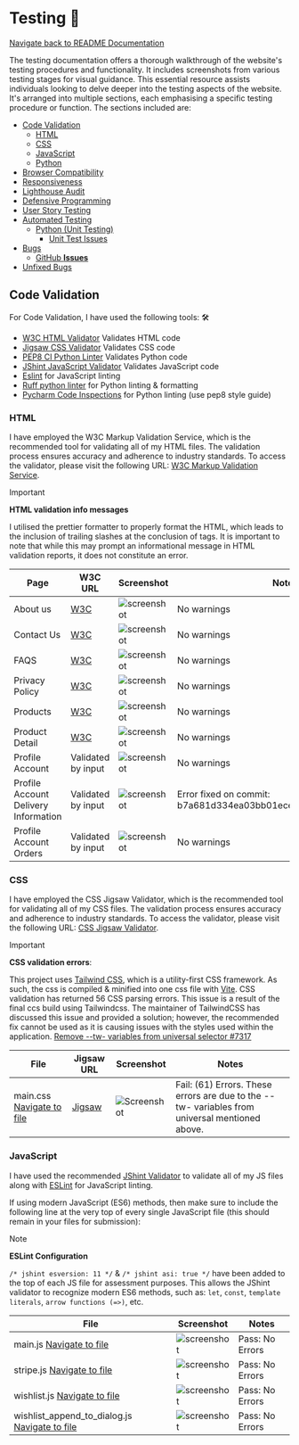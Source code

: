 # Testing 🧪

[Navigate back to README Documentation](./README.md)

The testing documentation offers a thorough walkthrough of the website's testing procedures and functionality.
It includes screenshots from various testing stages for visual guidance.
This essential resource assists individuals looking to delve deeper into the testing aspects of the website.
It's arranged into multiple sections, each emphasising a specific testing procedure or function.
The sections included are:


- [Code Validation](#code-validation)
  - [HTML](#html)
  - [CSS](#css)
  - [JavaScript](#javascript)
  - [Python](#python)
- [Browser Compatibility](#browser-compatibility)
- [Responsiveness](#responsiveness)
- [Lighthouse Audit](#lighthouse-audit)
- [Defensive Programming](#defensive-programming)
- [User Story Testing](#user-story-testing)
- [Automated Testing](#automated-testing)
  - [Python (Unit Testing)](#python-unit-testing)
    - [Unit Test Issues](#unit-test-issues)
- [Bugs](#bugs)
  - [GitHub **Issues**](#github-issues)
- [Unfixed Bugs](#unfixed-bugs)

## Code Validation

For Code Validation, I have used the following tools: 🛠️

- [W3C HTML Validator](https://validator.w3.org) Validates HTML code
- [Jigsaw CSS Validator](https://jigsaw.w3.org/css-validator/) Validates CSS code
- [PEP8 CI Python Linter](https://pep8ci.herokuapp.com) Validates Python code
- [JShint JavaScript Validator](https://jshint.com) Validates JavaScript code
- [Eslint](https://eslint.org) for JavaScript linting
- [Ruff python linter](https://pypi.org/project/ruff/) for Python linting & formatting
- [Pycharm Code Inspections](https://www.pylint.org) for Python linting (use pep8 style guide)

### HTML

I have employed the W3C Markup Validation Service, which is the recommended tool for validating all of my HTML files.
The validation process ensures accuracy and adherence to industry standards. To access the validator,
please visit the following URL: [W3C Markup Validation Service](https://validator.w3.org).

> [!IMPORTANT]
>
> **HTML validation info messages**
>
> I utilised the prettier formatter to properly format the HTML, which leads to the inclusion of trailing slashes at the
> conclusion of tags. It is important to note that while this may prompt an informational message in HTML validation
> reports, it does not constitute an error.

| Page                                 | W3C URL                                                                                                                                 | Screenshot                                                                           | Notes                                                           |
| ------------------------------------ | --------------------------------------------------------------------------------------------------------------------------------------- | ------------------------------------------------------------------------------------ | --------------------------------------------------------------- |
| About us                             | [W3C](https://validator.w3.org/nu/?doc=https%3A%2F%2Felite-fitness-f6b7c0ead930.herokuapp.com%2Fsupport%2Fabout%2F)                     | ![screenshot](../docs/testing/validation/html/about-us-page.png)                     | No warnings                                                     |
| Contact Us                           | [W3C](https://validator.w3.org/nu/?doc=https%3A%2F%2Felite-fitness-f6b7c0ead930.herokuapp.com%2Fsupport%2Fcontact%2F)                   | ![screenshot](../docs/testing/validation/html/contact-us-page.png)                   | No warnings                                                     |
| FAQS                                 | [W3C](https://validator.w3.org/nu/?doc=https%3A%2F%2Felite-fitness-f6b7c0ead930.herokuapp.com%2Fsupport%2Ffaqs%2F)                      | ![screenshot](../docs/testing/validation/html/faqs-page.png)                         | No warnings                                                     |
| Privacy Policy                       | [W3C](https://validator.w3.org/nu/?doc=https%3A%2F%2Felite-fitness-f6b7c0ead930.herokuapp.com%2Fsupport%2Fprivacy-policy%2F)            | ![screenshot](../docs/testing/validation/html/privacy-policy-page.png)               | No warnings                                                     |
| Products                             | [W3C](https://validator.w3.org/nu/?doc=https%3A%2F%2Felite-fitness-f6b7c0ead930.herokuapp.com%2Fproducts%2F)                            | ![screenshot](../docs/testing/validation/html/products-page.png)                     | No warnings                                                     |
| Product Detail                       | [W3C](https://validator.w3.org/nu/?doc=https%3A%2F%2Felite-fitness-f6b7c0ead930.herokuapp.com%2Fproducts%2Fdaily-essentials-for-men%2F) | ![screenshot](../docs/testing/validation/html/product-detail-page.png)               | No warnings                                                     |
| Profile Account                      | Validated by input                                                                                                                      | ![screenshot](../docs/testing/validation/html/profile-page.png)                      | No warnings                                                     |
| Profile Account Delivery Information | Validated by input                                                                                                                      | ![screenshot](../docs/testing/validation/html/profile-delivery-information-page.png) | Error fixed on commit: b7a681d334ea03bb01ecee84cb5f1b5faa403d9c |
| Profile Account Orders               | Validated by input                                                                                                                      | ![screenshot](../docs/testing/validation/html/profile-orders-page.png)               | No warnings                                                     |

### CSS

I have employed the CSS Jigsaw Validator, which is the recommended tool for validating all of my CSS files.
The validation process ensures accuracy and adherence to industry standards. To access the validator,
please visit the following URL: [CSS Jigsaw Validator](https://jigsaw.w3.org/css-validator).

> [!IMPORTANT]
>
> **CSS validation errors**:
>
> This project uses [Tailwind CSS](https://tailwindcss.com), which is a utility-first CSS framework. As such,
> the css is compiled & minified into one css file with [Vite](https://vitejs.dev).
> CSS validation has returned 56 CSS parsing errors. This issue is a result of the final ccs build using Tailwindcss.
> The maintainer of TailwindCSS has discussed this issue and provided a solution;
> however, the recommended fix cannot be used as it is causing issues with the styles used within the application.
> [Remove --tw- variables from universal selector #7317](https://github.com/tailwindlabs/tailwindcss/discussions/7317)

| File                                                 | Jigsaw URL                           | Screenshot                                                                  | Notes                                                                                          |
|------------------------------------------------------|--------------------------------------|-----------------------------------------------------------------------------|------------------------------------------------------------------------------------------------|
| main.css  [Navigate to file](../static/css/main.css) | [Jigsaw](https://jigsaw.w3.org/css-validator/validator?uri=https%3A%2F%2Felite-fitness-f6b7c0ead930.herokuapp.com&profile=css3svg&usermedium=all&warning=1&vextwarning=&lang=en) | ![Screenshot](../docs/testing/validation/css/W3C-CSS-Validator-results.png) | Fail: (61) Errors. These errors are due to the --tw- variables from universal mentioned above. |

### JavaScript

I have used the recommended [JShint Validator](https://jshint.com) to validate all of my JS files
along with [ESLint](https://eslint.org) for JavaScript linting.

If using modern JavaScript (ES6) methods, then make sure to include the following
line at the very top of every single JavaScript file (this should remain in your files for submission):

> [!note]
> 
> **ESLint Configuration**
> 
> ```/* jshint esversion: 11 */``` & ```/* jshint asi: true */``` have been added to the top of each JS file for assessment purposes. This allows the JShint validator to recognize modern ES6 methods, such as:
`let`, `const`, `template literals`, `arrow functions (=>)`, etc.

| File                                                                                                                | Screenshot                                                                                                        | Notes           |
|---------------------------------------------------------------------------------------------------------------------|-------------------------------------------------------------------------------------------------------------------|-----------------|
| main.js [Navigate to file](../static/js/main.js)                                                                    | ![screenshot](../docs/testing/validation/js/JSHint-JavaScript-Code-Quality-Tool-main.js.png)                      | Pass: No Errors |
| stripe.js [Navigate to file](../static/js/stripe.js)                                                                | ![screenshot](../docs/testing/validation/js/JSHint-JavaScript-Code-Quality-Tool-stripe.js.png)                    | Pass: No Errors |
| wishlist.js  [Navigate to file](../static/js/wishlist.js)                                                           | ![screenshot](../docs/testing/validation/js/JSHint-JavaScript-Code-Quality-Tool-main.js.png)                      | Pass: No Errors |
| wishlist_append_to_dialog.js  [Navigate to file](../apps/ecommerce/wishlist/static/js/wishlist_append_to_dialog.js) | ![screenshot](../docs/testing/validation/js/JSHint-javaScript-Code-Quality-Tool-wishlist_append_to_dialog.js.png) | Pass: No Errors |


